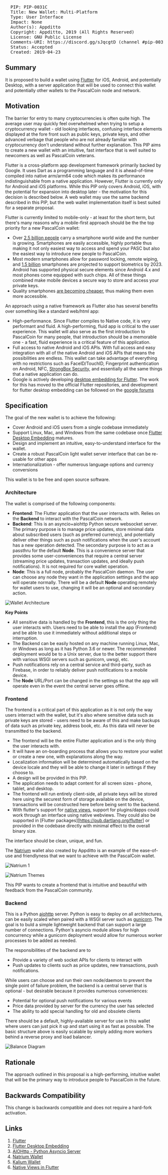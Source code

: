 <pre>
  PIP: PIP-0031C
  Title: New Wallet: Multi-Platform
  Type: User Interface
  Impact: None
  Author(s): Appditto <hello@appditto.com>
  Copyright: Appditto, 2019 (All Rights Reserved)
  License: GNU Public License 
  Comments-URI: https://discord.gg/sJqcgtD (channel #pip-0031c)
  Status: Accepted
  Created: 2019-04-23
</pre>

## Summary

It is proposed to build a wallet using [Flutter][1] for iOS, Android, and potentially Desktop, with a server application that will be used to connect this wallet and potentially other wallets to the PascalCoin node and network.

## Motivation

The barrier for entry to many cryptocurrencies is often quite high. The average user may quickly feel overwhelmed when trying to setup a cryptocurrency wallet - old looking interfaces, confusing interface elements displayed at the fore front such as public keys, private keys, and other advanced verbage that people who are not already familiar with cryptocurrency don't understand without further explanation. This PIP aims to create a new wallet with an intuitive, fast interface that is well suited to newcomers as well as PascalCoin veterans.

Flutter is a cross-platform app development framework primarily backed by Google. It uses Dart as a programming language and it is ahead-of-time compiled into native arm/arm64 code which makes its performance indistinguishable from a native application. However, Flutter is currently only for Android and iOS platforms. While this PIP only covers Android, iOS, with the potential for expansion into desktop later - the motivation for this decision is described below. A web wallet may use the same backend described in this PIP, but the web wallet implementation itself is best suited for a separate proposal.

Flutter is currently limited to mobile-only - at least for the short term, but there's many reasons why a mobile-first approach should be the the top priority for a new PascalCoin wallet:
* Over [2.5 billion people][smartphone-stats] carry a smartphone world wide and the number is growing. Smartphones are easily accessible, highly portable thus making it not only easiest way to access and spend your PASC but also the easiest way to introduce new people to PascalCoin.
* Most modern smartphones allow for password locking, remote wiping, and [1.5 billion][biometric-stats] smartphones are projected to support biometrics by 2023. Android has supported physical secure elements since Android 4.x and most phones come equipped with such chips. All of these things combined make mobile devices a secure way to store and access your private keys.
* Quality smartphones [are becoming cheaper][smartphone-prices], thus making them even more accessible.

An approach using a native framework as Flutter also has several benefits over something like a standard web/html app:
* High-performance. Since Flutter compiles to Native code, it is very performant and fluid. A high-performing, fluid app is critical to the user experience. This wallet will also serve as the first introduction to PascalCoin for many people, that introduction should be a memorable one - a fast, fluid experience is a critical feature of this application.
* Full access to native Android and iOS APIs. With full access and easy integration with all of the native Android and iOS APIs that means the possibilities are endless. This wallet can take advantage of everything with no restrictions such as FaceID/TouchID, Fingerprint authentication on Android, NFC, [StrongBox Security][strongbox], and essentially all the same things that a native application can do.
* Google is actively developing [desktop embedding for Flutter][flutter-desktop]. The work for this has moved to the official Flutter repositories, and development for flutter desktop embedding can be followed on the [google forums](https://groups.google.com/forum/#!forum/flutter-desktop-embedding-dev)

## Specification

The goal of the new wallet is to achieve the following:

* Cover Android and iOS users from a single codebase immediately
* Support Linux, Mac, and Windows from the same codebase once [Flutter Desktop Embedding][flutter-desktop] matures.
* Design and implement an intuitive, easy-to-understand interface for the wallet.
* Create a robust PascalCoin light wallet server interface that can be re-usable for other apps
* Internationalization - offer numerous language options and currency conversions

This wallet is to be free and open source software.

### Architecture

The wallet is comprised of the following components:
* **Frontend**: The Flutter application that the user interracts with. Relies on the **Backend**  to interact with the PascalCoin network.
* **Backend**: This is an asyncio+aiohttp Python secure websocket server. The primary purpose is to manage price updates, store minimal data about subscribed users (such as preferred currency), and potentially deliver other things such as push notifications when the user's account has a new operation detected. The secondary purpose is to act as a passthru for the default **Node**. This is a convenience server that provides some user-conveniences that require a central server (streaming price updates, transaction updates, and ideally push notifications). It is not required for core wallet operation.
* **Node**: This is a full node, probably the PascalCoin daemon. The user can choose any node they want in the application settings and the app will operate normally. There will be a default **Node** operating remotely for wallet users to use, changing it will be an optional and secondary action.
  
![Wallet Architecture](resources/PIP-0031C/diagram1.png)

**Key Points**
* All sensitive data is handled by the **Frontend**, this is the only thing the user interacts with. Users need to be able to install the app (Frontend) and be able to use it immediately without additional steps or interruption.
* The Backend can be easily hosted on any machine running Linux, Mac, or Windows as long as it has Python 3.6 or newer. The recommended deployment would be to a Unix server, due to the better support there with various WSGI servers such as gunicorn, uwsgi, etc.
* Push notifications rely on a central service and third-party, such as Firebase, in order to reliably deliver push notifications to a mobile device.
* The **Node** URL/Port can be changed in the settings so that the app will operate even in the event the central server goes offline.

### Frontend

The frontend is a critical part of this application as it is not only the way users interract with the wallet, but it's also where sensitive data such as private keys are stored - users need to be aware of this and make backups of data such as private key, address book, etc. As this data will never be transmitted to the backend.

* The frontend will be the entire Flutter application and is the only thing the user interacts with.
* It will have an on-boarding process that allows you to restore your wallet or create a new one, with explanations along the way.
* Localization information will be determined automatically based on the device locale and they will be able to change it later in settings if they choose to.
* A design will be provided in this PIP.
* The application needs to adapt content for all screen sizes - phone, tablet, and desktop.
* The frontend will run entirely client-side, all private keys will be stored here using the securest form of storage available on the device, transactions will be constructed here before being sent to the backend.
* With flutter's support for [native views][native-views], support for plugins/dapps could work through an interface using native webviews. They could also be supported in [Flutter packages][https://pub.dartlang.org/flutter] or provided in the codebase directly with minimal effect to the overall binary size.

The interface should be clean, unique, and fun.

The [Natrium][natrium] wallet also created by Appditto is an example of the ease-of-use and friendlyness that we want to achieve with the PascalCoin wallet.

![Natrium 1](resources/PIP-0031C/natrium_1.png)

![Natrium Themes](resources/PIP-0031C/natrium_2.png)

This PIP wants to create a frontend that is intuitive and beautiful with feedback from the PascalCoin community.

### Backend

This is a Python [aiohttp][aiohttp] server. Python is easy to deploy on all architectures, can be easily scaled when paired with a WSGI server such as [gunicorn][gunicorn]. The goal is to buld a simple lightweight backend that can support a large number of connections. Python's asyncio module allows for high concurrency while a gunicorn deployment would allow for numerous worker processes to be added as needed.

The responsibilities of the backend are to
* Provide a variety of web socket APIs for clients to interact with
* Push updates to clients such as price updates, new transactions, push notifications.

While users can choose and run their own node/daemon to prevent the single point of failure problem, the backend is a central server that is optional - but desirable because it provides numerous conveniences:
* Potential for optional push notifications for various events
* Price data provided by server for the currency the user has selected
* The ability to add special handling for old and obsolete clients

There should be a default, highly-available server for use in this wallet where users can just pick it up and start using it as fast as possible. The basic structure above is easily scalable by simply adding more workers behind a reverse proxy and load balancer.

![Balance Diagram](resources/PIP-0031C/diagram2.png)

## Rationale

The approach outlined in this proposal is a high-performing, intuitive wallet that will be the primary way to introduce people to PascalCoin in the future.

## Backwards Compatibility

This change is backwards compatible and does not require a hard-fork activation. 

## Links

1. [Flutter][1]
2. [Flutter Desktop Embedding][flutter-desktop]
3. [AIOHttp - Python Asyncio Server][aiohttp]
4. [Natrium Wallet][natrium]
5. [Kalium Wallet][kalium]
6. [Native Views in Flutter][native-views]

[1]: https://flutter.io
[smartphone-stats]: https://www.statista.com/statistics/330695/number-of-smartphone-users-worldwide/
[biometric-stats]: https://www.pymnts.com/authentication/2018/biometrics-smartphone-mobile-security-fingerprint-sensors/
[smartphone-prices]: https://www.androidpolice.com/2015/08/28/editorial-the-rise-of-the-cheap-smartphone-is-finally-here-and-that-makes-me-happy/
[strongbox]: https://android-developers.googleblog.com/2018/10/building-titan-better-security-through.html
[flutter-desktop]: https://github.com/google/flutter-desktop-embedding
[aiohttp]: https://aiohttp.readthedocs.io/en/stable/
[gunicorn]: https://gunicorn.org/
[natrium]: https://natrium.io
[kalium]: https://kaba.banano.cc
[flutter-packages]: https://pub.dartlang.org/flutter
[native-views]: https://medium.com/@phoomparin/how-to-use-native-uis-in-flutter-with-swift-platform-view-8b4dc7f833d8
